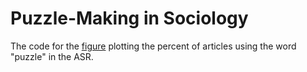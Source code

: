 # Puzzle-Making in Sociology

The code for the [figure](https://tkeskinturk.github.io/blog/puzzles/) plotting the percent of articles using the word "puzzle" in the ASR.
